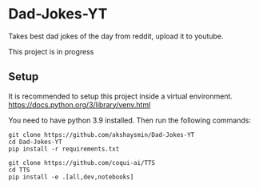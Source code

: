 # Dad-Jokes-YT
Takes best dad jokes of the day from reddit, upload it to youtube.

This project is in progress

## Setup
It is recommended to setup this project inside a virtual environment.
https://docs.python.org/3/library/venv.html

You need to have python 3.9 installed.
Then run the following commands:
```
git clone https://github.com/akshaysmin/Dad-Jokes-YT
cd Dad-Jokes-YT
pip install -r requirements.txt
```
```
git clone https://github.com/coqui-ai/TTS
cd TTS
pip install -e .[all,dev,notebooks]
```
